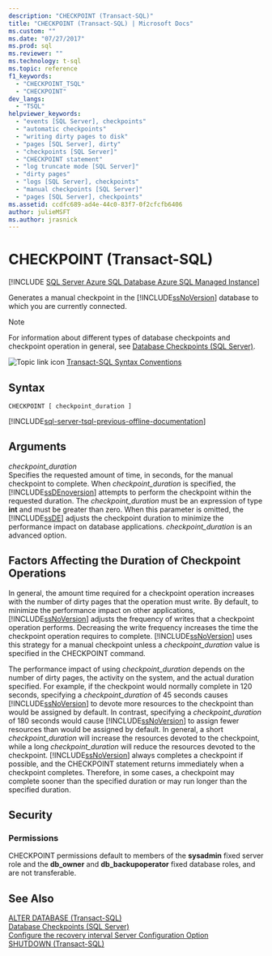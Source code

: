 ```yaml
---
description: "CHECKPOINT (Transact-SQL)"
title: "CHECKPOINT (Transact-SQL) | Microsoft Docs"
ms.custom: ""
ms.date: "07/27/2017"
ms.prod: sql
ms.reviewer: ""
ms.technology: t-sql
ms.topic: reference
f1_keywords: 
  - "CHECKPOINT_TSQL"
  - "CHECKPOINT"
dev_langs: 
  - "TSQL"
helpviewer_keywords: 
  - "events [SQL Server], checkpoints"
  - "automatic checkpoints"
  - "writing dirty pages to disk"
  - "pages [SQL Server], dirty"
  - "checkpoints [SQL Server]"
  - "CHECKPOINT statement"
  - "log truncate mode [SQL Server]"
  - "dirty pages"
  - "logs [SQL Server], checkpoints"
  - "manual checkpoints [SQL Server]"
  - "pages [SQL Server], checkpoints"
ms.assetid: ccdfc689-ad4e-44c0-83f7-0f2cfcfb6406
author: julieMSFT
ms.author: jrasnick
---
```

# CHECKPOINT (Transact-SQL)
[!INCLUDE [SQL Server Azure SQL Database Azure SQL Managed Instance](../../includes/applies-to-version/sql-asdb-asdbmi.md)]

  Generates a manual checkpoint in the [!INCLUDE[ssNoVersion](../../includes/ssnoversion-md.md)] database to which you are currently connected.  
  
> [!NOTE]  
>  For information about different types of database checkpoints and checkpoint operation in general, see [Database Checkpoints &#40;SQL Server&#41;](../../relational-databases/logs/database-checkpoints-sql-server.md).  
  
 ![Topic link icon](../../database-engine/configure-windows/media/topic-link.gif "Topic link icon") [Transact-SQL Syntax Conventions](../../t-sql/language-elements/transact-sql-syntax-conventions-transact-sql.md)  
  
## Syntax  
  
```syntaxsql
CHECKPOINT [ checkpoint_duration ]  
```  
  
[!INCLUDE[sql-server-tsql-previous-offline-documentation](../../includes/sql-server-tsql-previous-offline-documentation.md)]

## Arguments
 *checkpoint_duration*  
 Specifies the requested amount of time, in seconds, for the manual checkpoint to complete. When *checkpoint_duration* is specified, the [!INCLUDE[ssDEnoversion](../../includes/ssdenoversion-md.md)] attempts to perform the checkpoint within the requested duration. The *checkpoint_duration* must be an expression of type **int** and must be greater than zero. When this parameter is omitted, the [!INCLUDE[ssDE](../../includes/ssde-md.md)] adjusts the checkpoint duration to minimize the performance impact on database applications. *checkpoint_duration* is an advanced option.  
  
## Factors Affecting the Duration of Checkpoint Operations  
 In general, the amount time required for a checkpoint operation increases with the number of dirty pages that the operation must write. By default, to minimize the performance impact on other applications, [!INCLUDE[ssNoVersion](../../includes/ssnoversion-md.md)] adjusts the frequency of writes that a checkpoint operation performs. Decreasing the write frequency increases the time the checkpoint operation requires to complete. [!INCLUDE[ssNoVersion](../../includes/ssnoversion-md.md)] uses this strategy for a manual checkpoint unless a *checkpoint_duration* value is specified in the CHECKPOINT command.  
  
 The performance impact of using *checkpoint_duration* depends on the number of dirty pages, the activity on the system, and the actual duration specified. For example, if the checkpoint would normally complete in 120 seconds, specifying a *checkpoint_duration* of 45 seconds causes [!INCLUDE[ssNoVersion](../../includes/ssnoversion-md.md)] to devote more resources to the checkpoint than would be assigned by default. In contrast, specifying a *checkpoint_duration* of 180 seconds would cause [!INCLUDE[ssNoVersion](../../includes/ssnoversion-md.md)] to assign fewer resources than would be assigned by default. In general, a short *checkpoint_duration* will increase the resources devoted to the checkpoint, while a long *checkpoint_duration* will reduce the resources devoted to the checkpoint. [!INCLUDE[ssNoVersion](../../includes/ssnoversion-md.md)] always completes a checkpoint if possible, and the CHECKPOINT statement returns immediately when a checkpoint completes. Therefore, in some cases, a checkpoint may complete sooner than the specified duration or may run longer than the specified duration.  
  
##  <a name="Security"></a> Security  
  
### Permissions  
 CHECKPOINT permissions default to members of the **sysadmin** fixed server role and the **db_owner** and **db_backupoperator** fixed database roles, and are not transferable.  
  
## See Also  
 [ALTER DATABASE &#40;Transact-SQL&#41;](../../t-sql/statements/alter-database-transact-sql.md)   
 [Database Checkpoints &#40;SQL Server&#41;](../../relational-databases/logs/database-checkpoints-sql-server.md)   
 [Configure the recovery interval Server Configuration Option](../../database-engine/configure-windows/configure-the-recovery-interval-server-configuration-option.md)   
 [SHUTDOWN &#40;Transact-SQL&#41;](../../t-sql/language-elements/shutdown-transact-sql.md)  
  
  
